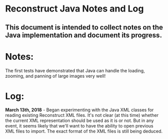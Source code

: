 # Reconstruct Java Notes and Log
## This document is intended to collect notes on the Java implementation and document its progress.

# Notes:

The first tests have demonstrated that Java can handle the loading, zooming, and panning of large images very well!

# Log:

**March 13th, 2018** - Began experimenting with the Java XML classes for reading existing Reconstruct XML files. It's not clear (at this time) whether the current XML representation should be used as it is or not. But in any event, it seems likely that we'll want to have the ability to open previous XML files to import. The exact format of the XML files is still being deduced.
